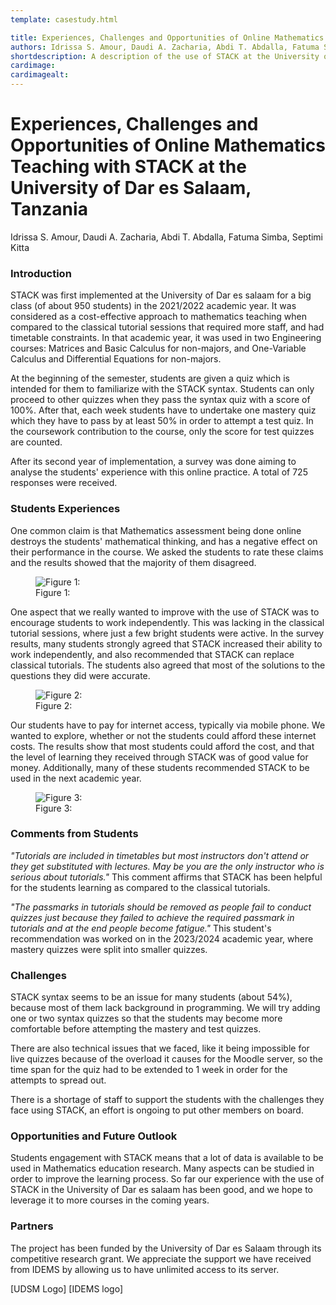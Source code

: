 ```yaml
---
template: casestudy.html

title: Experiences, Challenges and Opportunities of Online Mathematics Teaching with STACK at the University of Dar es Salaam, Tanzania
authors: Idrissa S. Amour, Daudi A. Zacharia, Abdi T. Abdalla, Fatuma Simba, Septimi Kitta
shortdescription: A description of the use of STACK at the University of Dar es Salaam (UDSM), Tanzania
cardimage:
cardimagealt:
---
```


# Experiences, Challenges and Opportunities of Online Mathematics Teaching with STACK at the University of Dar es Salaam, Tanzania

Idrissa S. Amour, Daudi A. Zacharia, Abdi T. Abdalla, Fatuma Simba, Septimi Kitta

### Introduction

STACK was first implemented at the University of Dar es salaam for a big class (of about 950 students) in the 2021/2022 academic year. It was considered as a cost-effective approach to mathematics teaching when compared to the classical tutorial sessions that required more staff, and had timetable constraints. In that academic year, it was used in two Engineering courses: Matrices and Basic Calculus for non-majors, and One-Variable Calculus and Differential Equations for non-majors.

At the beginning of the semester, students are given a quiz which is intended for them to familiarize with the STACK syntax. Students can only proceed to other quizzes when they pass the syntax quiz with a score of 100%. After that, each week students have to undertake one mastery quiz which they have to pass by at least 50% in order to attempt a test quiz. In the coursework contribution to the course, only the score for test quizzes are counted.

After its second year of implementation, a survey was done aiming to analyse the students' experience with this online practice. A total of 725 responses were received.

### Students Experiences

One common claim is that Mathematics assessment being done online destroys the students' mathematical thinking, and has a negative effect on their performance in the course. We asked the students to rate these claims and the results showed that the majority of them disagreed. 

<div class="float-none img-middle">
    <figure class="figure">
        <img class="figure-img img-fluid" src="../Images/?" alt="Figure 1: ">
        <figcaption class="figure-caption">Figure 1:</figcaption>
    </figure>
</div>

One aspect that we really wanted to improve with the use of STACK was to encourage students to work independently. This was lacking in the classical tutorial sessions, where just a few bright students were active. In the survey results, many students strongly agreed that STACK increased their ability to work independently, and also recommended that STACK can replace classical tutorials. The students also agreed that most of the solutions to the questions they did were accurate.

<div class="float-none img-middle">
    <figure class="figure">
        <img class="figure-img img-fluid" src="../Images/?" alt="Figure 2: ">
        <figcaption class="figure-caption">Figure 2:</figcaption>
    </figure>
</div>


Our students have to pay for internet access, typically via mobile phone.  We wanted to explore, whether or not the students could afford these internet costs. The results show that most students could afford the cost, and that the level of learning they received through STACK was of good value for money. Additionally, many of these students recommended STACK to be used in the next academic year.

<div class="float-none img-middle">
    <figure class="figure">
        <img class="figure-img img-fluid" src="../Images/?" alt="Figure 3: ">
        <figcaption class="figure-caption">Figure 3:</figcaption>
    </figure>
</div>

### Comments from Students

_"Tutorials are included in timetables but most instructors don't attend or they get substituted with lectures. May be you are the only instructor who is serious about tutorials."_ This comment affirms that STACK has been helpful for the students learning as compared to the classical tutorials.

_"The passmarks in tutorials should be removed as people fail to conduct quizzes just because they failed to achieve the required passmark in tutorials and at the end people become fatigue."_ This student's recommendation was worked on in the 2023/2024 academic year, where mastery quizzes were split into smaller quizzes.


### Challenges

STACK syntax seems to be an issue for many students (about 54%), because most of them lack background in programming. We will try adding one or two syntax quizzes so that the students may become more comfortable before attempting the mastery and test quizzes.

There are also technical issues that we faced, like it being impossible for live quizzes because of the overload it causes for the Moodle server, so the time span for the quiz had to be extended to 1 week in order for the attempts to spread out.

There is a shortage of staff to support the students with the challenges they face using STACK, an effort is ongoing to put other members on board.

### Opportunities and Future Outlook

Students engagement with STACK means that a lot of data is available to be used in Mathematics education research. Many aspects can be studied in order to improve the learning process. So far our experience with the use of STACK in the University of Dar es salaam has been good, and we hope to leverage it to more courses in the coming years.

### Partners

The project has been funded by the University of Dar es Salaam through its competitive research grant. We appreciate the support we have received from IDEMS by allowing us to have unlimited access to its server.

[UDSM Logo] [IDEMS logo]
